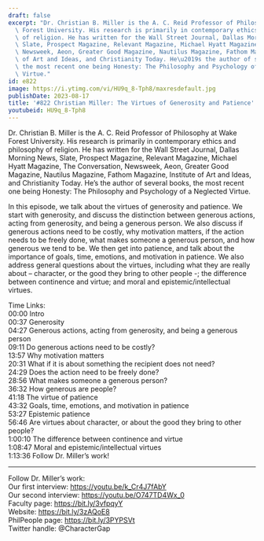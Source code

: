 ```yaml
---
draft: false
excerpt: "Dr. Christian B. Miller is the A. C. Reid Professor of Philosophy at Wake\
  \ Forest University. His research is primarily in contemporary ethics and philosophy\
  \ of religion. He has written for the Wall Street Journal, Dallas Morning News,\
  \ Slate, Prospect Magazine, Relevant Magazine, Michael Hyatt Magazine, The Conversation,\
  \ Newsweek, Aeon, Greater Good Magazine, Nautilus Magazine, Fathom Magazine, Institute\
  \ of Art and Ideas, and Christianity Today. He\u2019s the author of several books,\
  \ the most recent one being Honesty: The Philosophy and Psychology of a Neglected\
  \ Virtue."
id: e822
image: https://i.ytimg.com/vi/HU9q_8-Tph8/maxresdefault.jpg
publishDate: 2023-08-17
title: '#822 Christian Miller: The Virtues of Generosity and Patience'
youtubeid: HU9q_8-Tph8
---
```

Dr. Christian B. Miller is the A. C. Reid Professor of Philosophy at Wake Forest University. His research is primarily in contemporary ethics and philosophy of religion. He has written for the Wall Street Journal, Dallas Morning News, Slate, Prospect Magazine, Relevant Magazine, Michael Hyatt Magazine, The Conversation, Newsweek, Aeon, Greater Good Magazine, Nautilus Magazine, Fathom Magazine, Institute of Art and Ideas, and Christianity Today. He’s the author of several books, the most recent one being Honesty: The Philosophy and Psychology of a Neglected Virtue.

In this episode, we talk about the virtues of generosity and patience. We start with generosity, and discuss the distinction between generous actions, acting from generosity, and being a generous person. We also discuss if generous actions need to be costly, why motivation matters, if the action needs to be freely done, what makes someone a generous person, and how generous we tend to be. We then get into patience, and talk about the importance of goals, time, emotions, and motivation in patience. We also address general questions about the virtues, including what they are really about – character, or the good they bring to other people -; the difference between continence and virtue; and moral and epistemic/intellectual virtues.

Time Links:  
00:00 Intro  
00:37  Generosity  
04:27  Generous actions, acting from generosity, and being a generous person  
09:11  Do generous actions need to be costly?  
13:57  Why motivation matters  
20:31  What if it is about something the recipient does not need?  
24:29  Does the action need to be freely done?  
28:56  What makes someone a generous person?  
36:32  How generous are people?  
41:18  The virtue of patience  
43:32  Goals, time, emotions, and motivation in patience  
53:27  Epistemic patience  
56:46  Are virtues about character, or about the good they bring to other people?  
1:00:10  The difference between continence and virtue  
1:08:47  Moral and epistemic/intellectual virtues  
1:13:36  Follow Dr. Miller’s work!

---

Follow Dr. Miller’s work:  
Our first interview: https://youtu.be/k_Cr4J7fAbY  
Our second interview: https://youtu.be/O747TD4Wx_0  
Faculty page: https://bit.ly/3vfpqyY  
Website: https://bit.ly/3zAQoE8  
PhilPeople page: https://bit.ly/3PYPSVt  
Twitter handle: @CharacterGap
